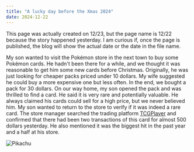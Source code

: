 ```yaml
---
title: "A lucky day before the Xmas 2024"
date: 2024-12-22
---
```

This page was actually created on 12/23, but the page name is 12/22 because the story happened yesterday. I am curious if, once the page is published, the blog will show the actual date or the date in the file name.

My son wanted to visit the Pokémon store in the next town to buy some Pokémon cards. He hadn't been there for a while, and we thought it was reasonable to get him some new cards before Christmas. Originally, he was just looking for cheaper packs priced under 10 dollars. My wife suggested he could buy a more expensive one but less often. In the end, we bought a pack for 30 dollars. On our way home, my son opened the pack and was thrilled to find a card. He said it is very rare and potentially valuable. He always claimed his cards could sell for a high price, but we never believed him. My son wanted to return to the store to verify if it was indeed a rare card. The store manager searched the trading platform [TCGPlayer](https://www.tcgplayer.com) and confirmed that there had been two transactions of this card for almost 500 dollars yesterday. He also mentioned it was the biggest hit in the past year and a half at his store. 

![Pikachu](./img/Pikachu.png)